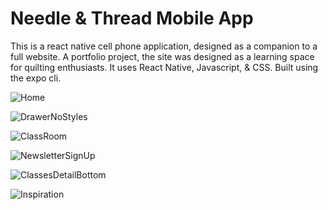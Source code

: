 # Needle & Thread Mobile App

This is a react native cell phone application, designed as a companion to a full website. A portfolio project, the site was designed as a learning space for quilting enthusiasts.
It uses React Native, Javascript, & CSS. Built using the expo cli.

![Home](https://user-images.githubusercontent.com/31832166/178146567-437c5096-9e6b-4173-bd05-b3098747606e.PNG)

![DrawerNoStyles](https://user-images.githubusercontent.com/31832166/178146613-b3db37f2-b36b-4e51-9ac3-9767882d47e9.PNG)

![ClassRoom](https://user-images.githubusercontent.com/31832166/178146647-1f5cec2e-6241-42d3-9753-303f0206332a.PNG)

![NewsletterSignUp](https://user-images.githubusercontent.com/31832166/178146691-1d726206-39fa-4113-9b5e-b17a90560046.PNG)

![ClassesDetailBottom](https://user-images.githubusercontent.com/31832166/178146708-0dd6cb34-278e-44d6-b2c1-b90608b56a9c.PNG)

![Inspiration](https://user-images.githubusercontent.com/31832166/178146728-93dfa4b1-cf45-40d1-a1ac-9befdc46efc0.PNG)

